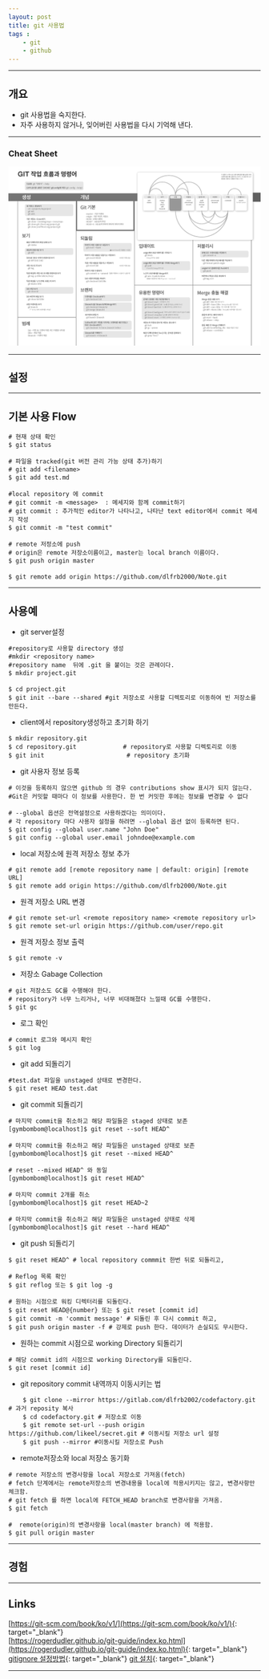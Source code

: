 ```yaml
---
layout: post
title: git 사용법
tags :
    - git
    - github
---
```


---

## 개요
* git 사용법을 숙지한다.
* 자주 사용하지 않거나, 잊어버린 사용법을 다시 기억해 낸다.

---

### Cheat Sheet
![](/images/posts/9.png)

---

## 설정

---

## 기본 사용 Flow
```shell
# 현재 상태 확인
$ git status 

# 파일을 tracked(git 버전 관리 가능 상태 추가)하기
# git add <filename>
$ git add test.md

#local repository 에 commit
# git commit -m <message>  : 메세지와 함께 commit하기
# git commit : 추가적인 editor가 나타나고, 나타난 text editor에서 commit 메세지 작성
$ git commit -m "test commit"

# remote 저정소에 push
# origin은 remote 저장소이름이고, master는 local branch 이름이다.
$ git push origin master

$ git remote add origin https://github.com/dlfrb2000/Note.git
```

---

## 사용예
* git server설정

```shell
#repository로 사용할 directory 생성
#mkdir <repository name>
#repository name  뒤에 .git 을 붙이는 것은 관례이다.
$ mkdir project.git 

$ cd project.git
$ git init --bare --shared #git 저장소로 사용할 디렉토리로 이동하여 빈 저장소를 만든다.
```

* client에서 repository생성하고 초기화 하기

```shell
$ mkdir repository.git
$ cd repository.git             # repository로 사용할 디렉토리로 이동
$ git init                       # repository 초기화
```

* git 사용자 정보 등록

```shell
# 이것을 등록하지 않으면 github 의 경우 contributions show 표시가 되지 않는다. 
#Git은 커밋할 때마다 이 정보를 사용한다. 한 번 커밋한 후에는 정보를 변경할 수 없다

# --global 옵션은 전역설정으로 사용하겠다는 의미이다.
# 각 repository 마다 사용자 설정을 하려면 --global 옵션 없이 등록하면 된다.
$ git config --global user.name "John Doe" 
$ git config --global user.email johndoe@example.com
```

* local 저장소에 원격 저장소 정보 추가

```shell
# git remote add [remote repository name | default: origin] [remote URL]
$ git remote add origin https://github.com/dlfrb2000/Note.git
```

* 원격 저장소 URL 변경

```shell
# git remote set-url <remote repository name> <remote repository url>
$ git remote set-url origin https://github.com/user/repo.git
```

* 원격 저장소 정보 출력

```shell
$ git remote -v
```

* 저장소 Gabage Collection

```shell
# git 저장소도 GC를 수행해야 한다. 
# repository가 너무 느리거나, 너무 비대해졌다 느낄때 GC를 수행한다.
$ git gc
```

* 로그 확인

```shell
# commit 로그와 메시지 확인
$ git log
```

* git add 되돌리기

```shell
#test.dat 파일을 unstaged 상태로 변경한다.
$ git reset HEAD test.dat
```

* git commit 되돌리기

```shell
# 마지막 commit을 취소하고 해당 파일들은 staged 상태로 보존
[gymbombom@localhost]$ git reset --soft HEAD^

# 마지막 commit을 취소하고 해당 파일들은 unstaged 상태로 보존
[gymbombom@localhost]$ git reset --mixed HEAD^

# reset --mixed HEAD^ 와 동일
[gymbombom@localhost]$ git reset HEAD^ 

# 마지막 commit 2개를 취소
[gymbombom@localhost]$ git reset HEAD~2 

# 마지막 commit을 취소하고 해당 파일들은 unstaged 상태로 삭제
[gymbombom@localhost]$ git reset --hard HEAD^
```

* git push 되돌리기

```shell
$ git reset HEAD^ # local repository commmit 한번 뒤로 되돌리고,

# Reflog 목록 확인
$ git reflog 또는 $ git log -g

# 원하는 시점으로 워킹 디렉터리를 되돌린다.
$ git reset HEAD@{number} 또는 $ git reset [commit id]
$ git commit -m 'commit message' # 되돌린 후 다시 commit 하고,
$ git push origin master -f # 강제로 push 한다. 데이터가 손실되도 무시한다.
```

* 원하는 commit 시점으로 working Directory 되돌리기

```shell
# 해당 commit id의 시점으로 working Directory를 되돌린다.
$ git reset [commit id]
```

* git repository commit 내역까지 이동시키는 법

```shell
	$ git clone --mirror https://gitlab.com/dlfrb2002/codefactory.git # 과거 reposity 복사
	$ cd codefactory.git # 저장소로 이동
	$ git remote set-url --push origin https://github.com/likeel/secret.git # 이동시킬 저장소 url 설정
	$ git push --mirror #이동시킬 저장소로 Push
```

* remote저장소와 local 저장소 동기화

```shell
# remote 저장소의 변경사항을 local 저장소로 가져옴(fetch)
# fetch 단계에서는 remote저장소의 변경내용을 local에 적용시키지는 않고, 변경사항만 체크함.
# git fetch 를 하면 local에 FETCH_HEAD branch로 변경사항을 가져옴.
$ git fetch

#  remote(origin)의 변경사항을 local(master branch) 에 적용함.
$ git pull origin master
```

---

## 경험

---

## Links
[https://git-scm.com/book/ko/v1/](https://git-scm.com/book/ko/v1/){: target="_blank"}  
[https://rogerdudler.github.io/git-guide/index.ko.html](https://rogerdudler.github.io/git-guide/index.ko.html){: target="_blank"}  
[gitignore 설정방법](http://emflant.tistory.com/127){: target="_blank"}
[git 설치](https://git-scm.com/download/linux){: target="_blank"}  

---












